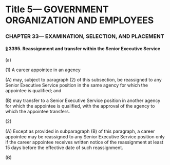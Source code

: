 
# Title 5— GOVERNMENT ORGANIZATION AND EMPLOYEES
### CHAPTER 33— EXAMINATION, SELECTION, AND PLACEMENT
#### § 3395. Reassignment and transfer within the Senior Executive Service

(a)

(1) A career appointee in an agency

(A) may, subject to paragraph (2) of this subsection, be reassigned to any Senior Executive Service position in the same agency for which the appointee is qualified; and

(B) may transfer to a Senior Executive Service position in another agency for which the appointee is qualified, with the approval of the agency to which the appointee transfers.

(2)

(A) Except as provided in subparagraph (B) of this paragraph, a career appointee may be reassigned to any Senior Executive Service position only if the career appointee receives written notice of the reassignment at least 15 days before the effective date of such reassignment.

(B)
